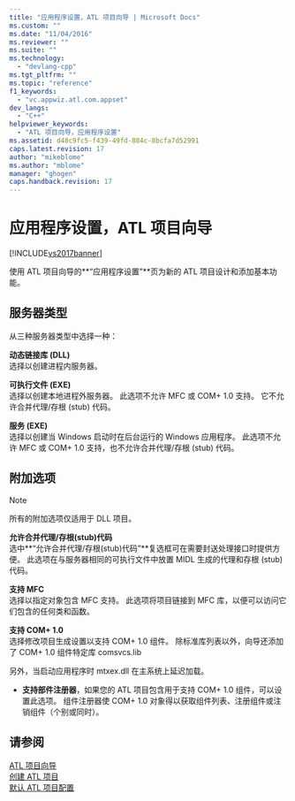 ```yaml
---
title: "应用程序设置，ATL 项目向导 | Microsoft Docs"
ms.custom: ""
ms.date: "11/04/2016"
ms.reviewer: ""
ms.suite: ""
ms.technology: 
  - "devlang-cpp"
ms.tgt_pltfrm: ""
ms.topic: "reference"
f1_keywords: 
  - "vc.appwiz.atl.com.appset"
dev_langs: 
  - "C++"
helpviewer_keywords: 
  - "ATL 项目向导，应用程序设置"
ms.assetid: d48c9fc5-f439-49fd-884c-8bcfa7d52991
caps.latest.revision: 17
author: "mikeblome"
ms.author: "mblome"
manager: "ghogen"
caps.handback.revision: 17
---
```

# 应用程序设置，ATL 项目向导
[!INCLUDE[vs2017banner](../../assembler/inline/includes/vs2017banner.md)]

使用 ATL 项目向导的**“应用程序设置”**页为新的 ATL 项目设计和添加基本功能。  
  
## 服务器类型  
 从三种服务器类型中选择一种：  
  
 **动态链接库 \(DLL\)**  
 选择以创建进程内服务器。  
  
 **可执行文件 \(EXE\)**  
 选择以创建本地进程外服务器。  此选项不允许 MFC 或 COM\+ 1.0 支持。  它不允许合并代理\/存根 \(stub\) 代码。  
  
 **服务 \(EXE\)**  
 选择以创建当 Windows 启动时在后台运行的 Windows 应用程序。  此选项不允许 MFC 或 COM\+ 1.0 支持，也不允许合并代理\/存根 \(stub\) 代码。  
  
## 附加选项  
  
> [!NOTE]
>  所有的附加选项仅适用于 DLL 项目。  
  
 **允许合并代理\/存根\(stub\)代码**  
 选中**“允许合并代理\/存根\(stub\)代码”**复选框可在需要封送处理接口时提供方便。  此选项在与服务器相同的可执行文件中放置 MIDL 生成的代理和存根 \(stub\) 代码。  
  
 **支持 MFC**  
 选择以指定对象包含 MFC 支持。  此选项将项目链接到 MFC 库，以便可以访问它们包含的任何类和函数。  
  
 **支持 COM\+ 1.0**  
 选择修改项目生成设置以支持 COM\+ 1.0 组件。  除标准库列表以外，向导还添加了 COM\+ 1.0 组件特定库 comsvcs.lib  
  
 另外，当启动应用程序时 mtxex.dll 在主系统上延迟加载。  
  
-   **支持部件注册器**，如果您的 ATL 项目包含用于支持 COM\+ 1.0 组件，可以设置此选项。  组件注册器使 COM\+ 1.0 对象得以获取组件列表、注册组件或注销组件（个别或同时）。  
  
## 请参阅  
 [ATL 项目向导](../../atl/reference/atl-project-wizard.md)   
 [创建 ATL 项目](../../atl/reference/creating-an-atl-project.md)   
 [默认 ATL 项目配置](../../atl/reference/default-atl-project-configurations.md)